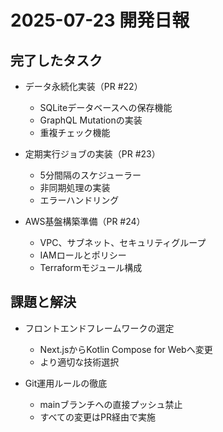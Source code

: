 # 2025-07-23 開発日報

## 完了したタスク
- データ永続化実装（PR #22）
  - SQLiteデータベースへの保存機能
  - GraphQL Mutationの実装
  - 重複チェック機能

- 定期実行ジョブの実装（PR #23）
  - 5分間隔のスケジューラー
  - 非同期処理の実装
  - エラーハンドリング

- AWS基盤構築準備（PR #24）
  - VPC、サブネット、セキュリティグループ
  - IAMロールとポリシー
  - Terraformモジュール構成

## 課題と解決
- フロントエンドフレームワークの選定
  - Next.jsからKotlin Compose for Webへ変更
  - より適切な技術選択

- Git運用ルールの徹底
  - mainブランチへの直接プッシュ禁止
  - すべての変更はPR経由で実施